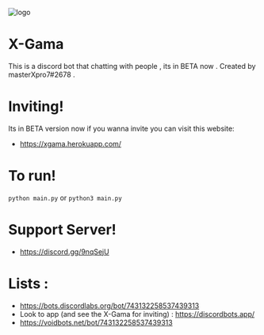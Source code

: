 ![logo](https://github.com/ZeroThink-01/X-Gamav1.7/blob/master/Xgama.png?raw=true)
# X-Gama
This is a discord bot that chatting with people , its in BETA now .
Created by masterXpro7#2678 .

# Inviting!

Its in BETA version now if you wanna invite you can visit this website:
 - https://xgama.herokuapp.com/
 
 # To run!
 
 `python main.py` or `python3 main.py`
 
 # Support Server!
 
 - https://discord.gg/9nqSejU
 
 # Lists :
- https://bots.discordlabs.org/bot/743132258537439313
- Look to app (and see the X-Gama for inviting) : https://discordbots.app/
- https://voidbots.net/bot/743132258537439313
